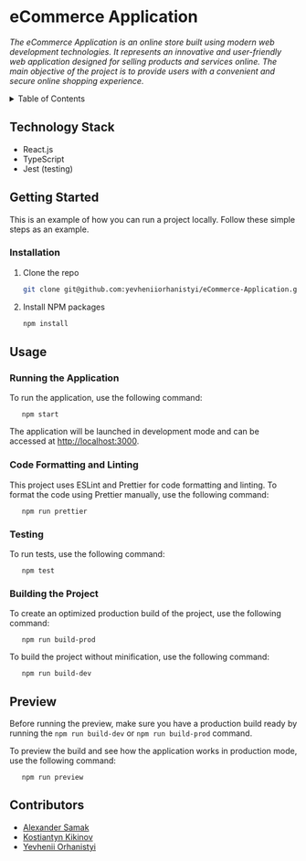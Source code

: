 # eCommerce Application

_The eCommerce Application is an online store built using modern web development technologies. It represents an innovative and user-friendly web application designed for selling products and services online. The main objective of the project is to provide users with a convenient and secure online shopping experience._


<!-- TABLE OF CONTENTS -->
<details>
  <summary>Table of Contents</summary>
  <ol>
    <li><a href="#technology-stack">Technology Stack</a></li>
    <li><a href="#getting-started">Getting Started</a></li>
    <li><a href="#usage">Usage</a></li>
    <li><a href="#contributors">Contributors</a></li>
  </ol>
</details>

<!-- TECHNOLOGY STACK -->
## Technology Stack

- React.js
- TypeScript
- Jest (testing)

<!-- GETTING STARTED -->
## Getting Started

This is an example of how you can run a project locally. Follow these simple steps as an example.

### Installation

1. Clone the repo
   ```sh
   git clone git@github.com:yevheniiorhanistyi/eCommerce-Application.git
   ```
3. Install NPM packages
   ```sh
   npm install
   ```

<!-- USAGE EXAMPLES -->
## Usage

### Running the Application

To run the application, use the following command:
```
   npm start
```
The application will be launched in development mode and can be accessed at [http://localhost:3000](http://localhost:3000).


### Code Formatting and Linting

This project uses ESLint and Prettier for code formatting and linting.
To format the code using Prettier manually, use the following command:
```
   npm run prettier
```

### Testing

To run tests, use the following command:
```
   npm test
```

### Building the Project

To create an optimized production build of the project, use the following command:
```
   npm run build-prod
```

To build the project without minification, use the following command:
```
   npm run build-dev
```

## Preview

Before running the preview, make sure you have a production build ready by running the `npm run build-dev` or  `npm run build-prod`  command.

To preview the build and see how the application works in production mode, use the following command:
```
   npm run preview
```

<!-- CONTRIBUTORS -->
## Contributors

- [Alexander Samak](https://github.com/alxndrsmk)
- [Kostiantyn Kikinov](https://github.com/kikinovk)
- [Yevhenii Orhanistyi](https://github.com/yevheniiorhanistyi)
